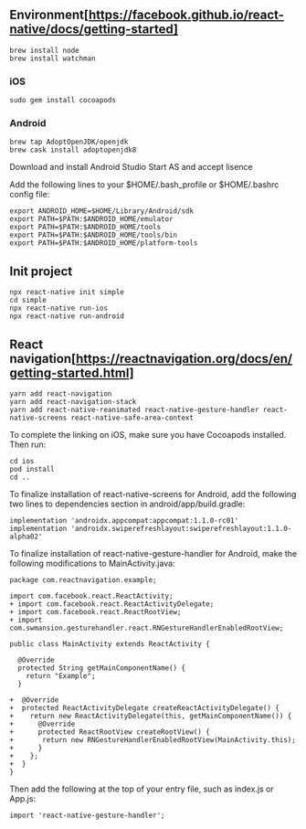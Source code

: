 ## Environment[https://facebook.github.io/react-native/docs/getting-started]
```
brew install node
brew install watchman
```
### iOS
```
sudo gem install cocoapods
```
### Android
```
brew tap AdoptOpenJDK/openjdk
brew cask install adoptopenjdk8
```
Download and install Android Studio
Start AS and accept lisence

Add the following lines to your $HOME/.bash_profile or $HOME/.bashrc config file:
```
export ANDROID_HOME=$HOME/Library/Android/sdk
export PATH=$PATH:$ANDROID_HOME/emulator
export PATH=$PATH:$ANDROID_HOME/tools
export PATH=$PATH:$ANDROID_HOME/tools/bin
export PATH=$PATH:$ANDROID_HOME/platform-tools
```

## Init project
```
npx react-native init simple
cd simple
npx react-native run-ios
npx react-native run-android
```
## React navigation[https://reactnavigation.org/docs/en/getting-started.html]
```
yarn add react-navigation
yarn add react-navigation-stack
yarn add react-native-reanimated react-native-gesture-handler react-native-screens react-native-safe-area-context
```
To complete the linking on iOS, make sure you have Cocoapods installed. Then run:
```
cd ios
pod install
cd ..
```
To finalize installation of react-native-screens for Android, add the following two lines to dependencies section in android/app/build.gradle:
```
implementation 'androidx.appcompat:appcompat:1.1.0-rc01'
implementation 'androidx.swiperefreshlayout:swiperefreshlayout:1.1.0-alpha02'
```
To finalize installation of react-native-gesture-handler for Android, make the following modifications to MainActivity.java:
```
package com.reactnavigation.example;

import com.facebook.react.ReactActivity;
+ import com.facebook.react.ReactActivityDelegate;
+ import com.facebook.react.ReactRootView;
+ import com.swmansion.gesturehandler.react.RNGestureHandlerEnabledRootView;

public class MainActivity extends ReactActivity {

  @Override
  protected String getMainComponentName() {
    return "Example";
  }

+  @Override
+  protected ReactActivityDelegate createReactActivityDelegate() {
+    return new ReactActivityDelegate(this, getMainComponentName()) {
+      @Override
+      protected ReactRootView createRootView() {
+       return new RNGestureHandlerEnabledRootView(MainActivity.this);
+      }
+    };
+  }
}
```
Then add the following at the top of your entry file, such as index.js or App.js:
```
import 'react-native-gesture-handler';
```
